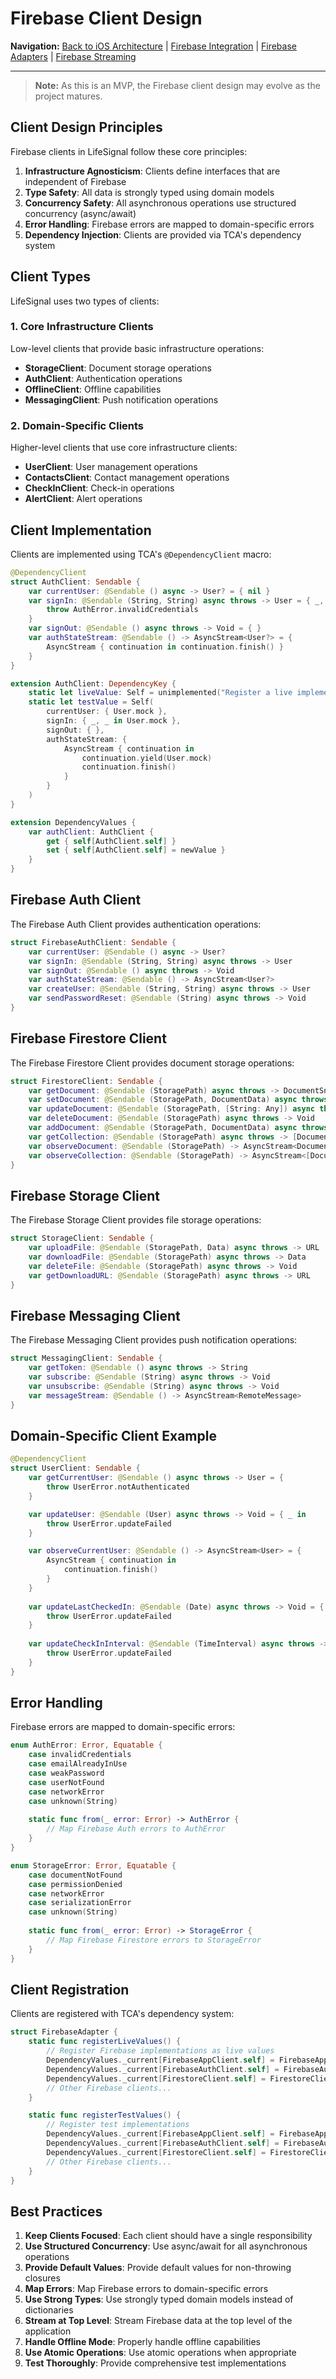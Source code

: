 # Firebase Client Design

**Navigation:** [Back to iOS Architecture](../../README.md) | [Firebase Integration](./FirebaseIntegration.md) | [Firebase Adapters](./FirebaseAdapters.md) | [Firebase Streaming](./FirebaseStreaming.md)

---

> **Note:** As this is an MVP, the Firebase client design may evolve as the project matures.

## Client Design Principles

Firebase clients in LifeSignal follow these core principles:

1. **Infrastructure Agnosticism**: Clients define interfaces that are independent of Firebase
2. **Type Safety**: All data is strongly typed using domain models
3. **Concurrency Safety**: All asynchronous operations use structured concurrency (async/await)
4. **Error Handling**: Firebase errors are mapped to domain-specific errors
5. **Dependency Injection**: Clients are provided via TCA's dependency system

## Client Types

LifeSignal uses two types of clients:

### 1. Core Infrastructure Clients

Low-level clients that provide basic infrastructure operations:

- **StorageClient**: Document storage operations
- **AuthClient**: Authentication operations
- **OfflineClient**: Offline capabilities
- **MessagingClient**: Push notification operations

### 2. Domain-Specific Clients

Higher-level clients that use core infrastructure clients:

- **UserClient**: User management operations
- **ContactsClient**: Contact management operations
- **CheckInClient**: Check-in operations
- **AlertClient**: Alert operations

## Client Implementation

Clients are implemented using TCA's `@DependencyClient` macro:

```swift
@DependencyClient
struct AuthClient: Sendable {
    var currentUser: @Sendable () async -> User? = { nil }
    var signIn: @Sendable (String, String) async throws -> User = { _, _ in
        throw AuthError.invalidCredentials
    }
    var signOut: @Sendable () async throws -> Void = { }
    var authStateStream: @Sendable () -> AsyncStream<User?> = {
        AsyncStream { continuation in continuation.finish() }
    }
}

extension AuthClient: DependencyKey {
    static let liveValue: Self = unimplemented("Register a live implementation")
    static let testValue = Self(
        currentUser: { User.mock },
        signIn: { _, _ in User.mock },
        signOut: { },
        authStateStream: {
            AsyncStream { continuation in
                continuation.yield(User.mock)
                continuation.finish()
            }
        }
    )
}

extension DependencyValues {
    var authClient: AuthClient {
        get { self[AuthClient.self] }
        set { self[AuthClient.self] = newValue }
    }
}
```

## Firebase Auth Client

The Firebase Auth Client provides authentication operations:

```swift
struct FirebaseAuthClient: Sendable {
    var currentUser: @Sendable () async -> User?
    var signIn: @Sendable (String, String) async throws -> User
    var signOut: @Sendable () async throws -> Void
    var authStateStream: @Sendable () -> AsyncStream<User?>
    var createUser: @Sendable (String, String) async throws -> User
    var sendPasswordReset: @Sendable (String) async throws -> Void
}
```

## Firebase Firestore Client

The Firebase Firestore Client provides document storage operations:

```swift
struct FirestoreClient: Sendable {
    var getDocument: @Sendable (StoragePath) async throws -> DocumentSnapshot
    var setDocument: @Sendable (StoragePath, DocumentData) async throws -> Void
    var updateDocument: @Sendable (StoragePath, [String: Any]) async throws -> Void
    var deleteDocument: @Sendable (StoragePath) async throws -> Void
    var addDocument: @Sendable (StoragePath, DocumentData) async throws -> String
    var getCollection: @Sendable (StoragePath) async throws -> [DocumentSnapshot]
    var observeDocument: @Sendable (StoragePath) -> AsyncStream<DocumentSnapshot>
    var observeCollection: @Sendable (StoragePath) -> AsyncStream<[DocumentSnapshot]>
}
```

## Firebase Storage Client

The Firebase Storage Client provides file storage operations:

```swift
struct StorageClient: Sendable {
    var uploadFile: @Sendable (StoragePath, Data) async throws -> URL
    var downloadFile: @Sendable (StoragePath) async throws -> Data
    var deleteFile: @Sendable (StoragePath) async throws -> Void
    var getDownloadURL: @Sendable (StoragePath) async throws -> URL
}
```

## Firebase Messaging Client

The Firebase Messaging Client provides push notification operations:

```swift
struct MessagingClient: Sendable {
    var getToken: @Sendable () async throws -> String
    var subscribe: @Sendable (String) async throws -> Void
    var unsubscribe: @Sendable (String) async throws -> Void
    var messageStream: @Sendable () -> AsyncStream<RemoteMessage>
}
```

## Domain-Specific Client Example

```swift
@DependencyClient
struct UserClient: Sendable {
    var getCurrentUser: @Sendable () async throws -> User = {
        throw UserError.notAuthenticated
    }

    var updateUser: @Sendable (User) async throws -> Void = { _ in
        throw UserError.updateFailed
    }

    var observeCurrentUser: @Sendable () -> AsyncStream<User> = {
        AsyncStream { continuation in
            continuation.finish()
        }
    }
    
    var updateLastCheckedIn: @Sendable (Date) async throws -> Void = { _ in
        throw UserError.updateFailed
    }
    
    var updateCheckInInterval: @Sendable (TimeInterval) async throws -> Void = { _ in
        throw UserError.updateFailed
    }
}
```

## Error Handling

Firebase errors are mapped to domain-specific errors:

```swift
enum AuthError: Error, Equatable {
    case invalidCredentials
    case emailAlreadyInUse
    case weakPassword
    case userNotFound
    case networkError
    case unknown(String)
    
    static func from(_ error: Error) -> AuthError {
        // Map Firebase Auth errors to AuthError
    }
}

enum StorageError: Error, Equatable {
    case documentNotFound
    case permissionDenied
    case networkError
    case serializationError
    case unknown(String)
    
    static func from(_ error: Error) -> StorageError {
        // Map Firebase Firestore errors to StorageError
    }
}
```

## Client Registration

Clients are registered with TCA's dependency system:

```swift
struct FirebaseAdapter {
    static func registerLiveValues() {
        // Register Firebase implementations as live values
        DependencyValues._current[FirebaseAppClient.self] = FirebaseAppClient.liveValue
        DependencyValues._current[FirebaseAuthClient.self] = FirebaseAuthClient.liveValue
        DependencyValues._current[FirestoreClient.self] = FirestoreClient.liveValue
        // Other Firebase clients...
    }

    static func registerTestValues() {
        // Register test implementations
        DependencyValues._current[FirebaseAppClient.self] = FirebaseAppClient.testValue
        DependencyValues._current[FirebaseAuthClient.self] = FirebaseAuthClient.testValue
        DependencyValues._current[FirestoreClient.self] = FirestoreClient.testValue
        // Other Firebase clients...
    }
}
```

## Best Practices

1. **Keep Clients Focused**: Each client should have a single responsibility
2. **Use Structured Concurrency**: Use async/await for all asynchronous operations
3. **Provide Default Values**: Provide default values for non-throwing closures
4. **Map Errors**: Map Firebase errors to domain-specific errors
5. **Use Strong Types**: Use strongly typed domain models instead of dictionaries
6. **Stream at Top Level**: Stream Firebase data at the top level of the application
7. **Handle Offline Mode**: Properly handle offline capabilities
8. **Use Atomic Operations**: Use atomic operations when appropriate
9. **Test Thoroughly**: Provide comprehensive test implementations
